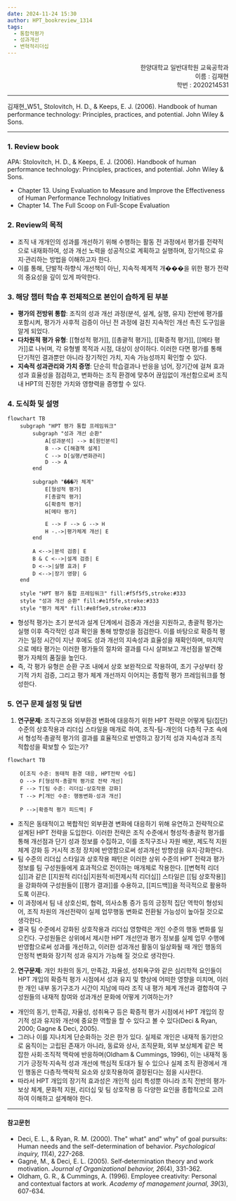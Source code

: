 ```yaml
---
date: 2024-11-24 15:30
author: HPT_bookreview_1314
tags:
  - 통합적평가
  - 성과개선
  - 변혁적리더십
---
```


<div style="text-align: right">한양대학교 일반대학원 교육공학과<br>이름 : 김재현 <br>
학번 : 2020214531</div>

---

김재현_W51_ Stolovitch, H. D., & Keeps, E. J. (2006). Handbook of human performance technology: Principles, practices, and potential. John Wiley & Sons.

---
### 1. Review book

APA: Stolovitch, H. D., & Keeps, E. J. (2006). Handbook of human performance technology: Principles, practices, and potential. John Wiley & Sons.

- Chapter 13. Using Evaluation to Measure and Improve the Effectiveness of Human Performance Technology Initiatives
- Chapter 14. The Full Scoop on Full-Scope Evaluation

### 2. Review의 목적  
- 조직 내 개개인의 성과를 개선하기 위해 수행하는 활동 전 과정에서 평가를 전략적으로 내재화하여, 성과 개선 노력을 성공적으로 계획하고 실행하며, 장기적으로 유지·관리하는 방법을 이해하고자 한다. 
- 이를 통해, 단발적·하향식 개선책이 아닌, 지속적·체계적 개���을 위한 평가 전략의 중요성을 깊이 있게 파악한다.

### 3. 해당 챕터 학습 후 전체적으로 본인이 습하게 된 부분

- **평가의 전방위 통합**: 조직의 성과 개선 과정(분석, 설계, 실행, 유지) 전반에 평가를 포함시켜, 평가가 사후적 검증이 아닌 전 과정에 걸친 지속적인 개선 촉진 도구임을 알게 되었다.  
- **다차원적 평가 유형**: [[형성적 평가]], [[총괄적 평가]], [[확증적 평가]], [[메타 평가]]로 나뉘며, 각 유형별 목적과 시점, 대상이 상이하다. 이러한 다면 평가를 통해 단기적인 결과뿐만 아니라 장기적인 가치, 지속 가능성까지 확인할 수 있다.
- **지속적 성과관리와 가치 증명**: 단순히 학습결과나 반응을 넘어, 장기간에 걸쳐 효과성과 효율성을 점검하고, 변화하는 조직 환경에 맞추어 끊임없이 개선함으로써 조직 내 HPT의 진정한 가치와 영향력을 증명할 수 있다.  

### 4. 도식화 및 설명

```mermaid!
flowchart TB
    subgraph "HPT 평가 통합 프레임워크"
        subgraph "성과 개선 순환"
            A[성과분석] --> B[원인분석]
            B --> C[해결책 설계]
            C --> D[실행/변화관리]
            D --> A
        end
        
        subgraph "���가 체계"
            E[형성적 평가]
            F[총괄적 평가]
            G[확증적 평가]
            H[메타 평가]
            
            E --> F --> G --> H
            H -.->|평가체계 개선| E
        end
        
        A <-->|분석 검증| E
        B & C <-->|설계 검증| E
        D <-->|실행 효과| F
        D <-->|장기 영향| G
    end

    style "HPT 평가 통합 프레임워크" fill:#f5f5f5,stroke:#333
    style "성과 개선 순환" fill:#e1f5fe,stroke:#333
    style "평가 체계" fill:#e8f5e9,stroke:#333
```

- 형성적 평가는 초기 분석과 설계 단계에서 검증과 개선을 지원하고, 총괄적 평가는 실행 이후 즉각적인 성과 확인을 통해 방향성을 점검한다. 이를 바탕으로 확증적 평가는 일정 시간이 지난 후에도 성과 개선의 지속성과 효율성을 재확인하며, 마지막으로 메타 평가는 이러한 평가들의 절차와 결과를 다시 살펴보고 개선점을 발견해 평가 자체의 품질을 높인다. 
- 즉, 각 평가 유형은 순환 구조 내에서 상호 보완적으로 작용하여, 초기 구상부터 장기적 가치 검증, 그리고 평가 체계 개선까지 이어지는 종합적 평가 프레임워크를 형성한다.
### 5. 연구 문제 설정 및 답변

1. **연구문제:** 조직구조와 외부환경 변화에 대응하기 위한 HPT 전략은 어떻게 팀(집단) 수준의 상호작용과 리더십 스타일을 매개로 하여, 조직-팀-개인의 다층적 구조 속에서 형성적·총괄적 평가의 결과를 효율적으로 반영하고 장기적 성과 지속성과 조직 적합성을 확보할 수 있는가?
~~~mermaid!
flowchart TB

    O[조직 수준: 동태적 환경 대응, HPT전략 수립]
    O --> F[형성적·총괄적 평가로 전략 개선]
    F --> T[팀 수준: 리더십·상호작용 강화]
    T --> P[개인 수준: 행동변화·성과 개선]

    P -->|확증적 평가 피드백| F
   ~~~
   - 조직은 동태적이고 복합적인 외부환경 변화에 대응하기 위해 유연하고 전략적으로 설계된 HPT 전략을 도입한다. 이러한 전략은 조직 수준에서 형성적·총괄적 평가를 통해 개선점과 단기 성과 정보를 수집하고, 이를 조직구조나 자원 배분, 제도적 지원체계 강화 등 거시적 조정 장치에 반영함으로써 성과개선 방향성을 유지·강화한다.
   - 팀 수준의 리더십 스타일과 상호작용 패턴은 이러한 상위 수준의 HPT 전략과 평가정보를 팀 구성원들에게 효과적으로 전이하는 매개체로 작용한다. [[변혁적 리더십]]과 같은 [[지원적 리더십|지원적·비전제시적 리더십]] 스타일은 [[팀 상호작용]]을 강화하여 구성원들이 [[평가 결과]]를 수용하고, [[피드백]]을 적극적으로 활용하도록 이끈다. 
   - 이 과정에서 팀 내 상호신뢰, 협력, 의사소통 증가 등의 긍정적 집단 역학이 형성되어, 조직 차원의 개선전략이 실제 업무행동 변화로 전환될 가능성이 높아질 것으로 생각한다.
   - 결국 팀 수준에서 강화된 상호작용과 리더십 영향력은 개인 수준의 행동 변화를 일으킨다. 구성원들은 상위에서 제시한 HPT 개선안과 평가 정보를 실제 업무 수행에 반영함으로써 성과를 개선하고, 이러한 성과개선 활동이 일상화될 때 개인 행동의 안정적 변화와 장기적 성과 유지가 가능해 질 것으로 생각한다.

2. **연구문제:** 개인 차원의 동기, 만족감, 자율성, 성취욕구와 같은 심리학적 요인들이 HPT 개입의 확증적 평가 시점에서 성과 유지 및 향상에 어떠한 영향을 미치며, 이러한 개인 내부 동기구조가 시간이 지남에 따라 조직 내 평가 체계 개선과 결합하여 구성원들의 내재적 참여와 성과개선 문화에 어떻게 기여하는가?
- 개인의 동기, 만족감, 자율성, 성취욕구 등은 확증적 평가 시점에서 HPT 개입의 장기적 성과 유지와 개선에 중요한 역할을 할 수 있다고 볼 수 있다(Deci & Ryan, 2000; Gagne & Deci, 2005). 
- 그러나 이를 지나치게 단순화하는 것은 한가 있다. 실제로 개인은 내재적 동기만으로 움직이는 고립된 존재가 아니라, 동료와 상사, 조직문화, 외부 보상체계 같은 복잡한 사회·조직적 맥락에 반응하며(Oldham & Cummings, 1996), 이는 내재적 동기가 긍정적·지속적 성과 개선에 핵심적 토대가 될 수 있으나 실제 조직 환경에서 개인 행동은 다층적·맥락적 요소와 상호작용하여 결정된다는 점을 시사한다. 
- 따라서 HPT 개입의 장기적 효과성은 개인적 심리 특성뿐 아니라 조직 전반의 평가·보상 체계, 문화적 지원, 리더십 및 팀 상호작용 등 다양한 요인을 종합적으로 고려하여 이해하고 설계해야 한다.

---
#### 참고문헌
- Deci, E. L., & Ryan, R. M. (2000). The" what" and" why" of goal pursuits: Human needs and the self-determination of behavior. *Psychological inquiry, 11*(4), 227-268.
- Gagné, M., & Deci, E. L. (2005). Self‐determination theory and work motivation. *Journal of Organizational behavior, 26*(4), 331-362.
- Oldham, G. R., & Cummings, A. (1996). Employee creativity: Personal and contextual factors at work. *Academy of management journal, 39*(3), 607-634.